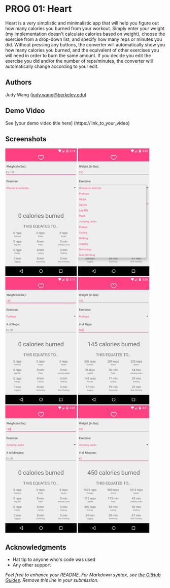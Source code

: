 # PROG 01: Heart

Heart is a very simplistic and minimalistic app that will help you figure out how many calories you burned from your workout. Simply enter your weight (my implementation doesn't calculate calories based on weight), choose the exercise from a drop-down list, and specify how many reps or minutes you did. Without pressing any buttons, the converter will automatically show you how many calories you burned, and the equivalent of other exercises you will need in order to burn the same amount. If you decide you edit the exercise you did and/or the number of reps/minutes, the converter will automatically change according to your edit.

## Authors

Judy Wang ([judy.wang@berkeley.edu](mailto:judy.wang@berkeley.edu))

## Demo Video

See [your demo video title here] (https://link_to_your_video)

## Screenshots

<img src="screenshots/empty.png" height="400" alt="Screenshot1"/>
<img src="screenshots/exercise_dropdown.png" height="400" alt="Screenshot1.5"/>
<img src="screenshots/pushups_no_reps.png" height="400" alt="Screenshot2"/>
<img src="screenshots/pushups_506_reps.png" height="400" alt="Screenshot3"/>
<img src="screenshots/jumping_jacks_no_time.png" height="400" alt="Screenshot4"/>
<img src="screenshots/jumping_jacks_45_min.png" height="400" alt="Screenshot5"/>

## Acknowledgments

* Hat tip to anyone who's code was used
* Any other support

*Feel free to enhance your README. For Markdown syntax, see [the GitHub Guides](https://guides.github.com/features/mastering-markdown/). Remove this line in your submission.*
